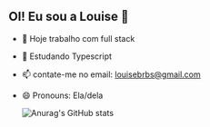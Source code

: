 ## OI! Eu sou a  Louise 👋



- 🔭 Hoje trabalho com full stack
- 🌱 Estudando Typescript
- 📫 contate-me no email: louisebrbs@gmail.com
- 😄 Pronouns: Ela/dela

  
    
          
     ![Anurag's GitHub stats](https://github-readme-stats.vercel.app/api?username=anuraghazra&theme=dark&show_icons=true)
      
